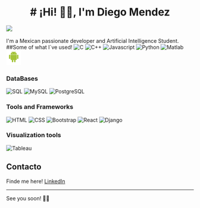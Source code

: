 # <center># ¡Hi! 👋👋, I'm Diego Mendez</center>

<!-- in your header -->
<link rel="stylesheet" href="https://cdn.jsdelivr.net/gh/devicons/devicon@latest/devicon.min.css">

<!-- in your body -->
<i class="devicon-devicon-plain"></i>



<img src="https://cdn.jsdelivr.net/gh/devicons/devicon/icons/python/python-original-wordmark.svg" style="width: 100px;" />
                    
I'm a Mexican passionate developer and Artificial Intelligence Student.
##Some of what I`ve used!
![C](<img src="https://cdn.jsdelivr.net/gh/devicons/devicon/icons/c/c-original.svg" />)
![C++](<img src="https://cdn.jsdelivr.net/gh/devicons/devicon/icons/cplusplus/cplusplus-original.svg" />)
![Javascript](<img src="https://cdn.jsdelivr.net/gh/devicons/devicon/icons/javascript/javascript-original.svg" />)
![Python](
           )
![Matlab](enlace-a-gif-matlab)
<a href="https://developer.android.com" target="_blank" rel="noreferrer"> <img
      src="https://raw.githubusercontent.com/devicons/devicon/master/icons/android/android-original-wordmark.svg"
      alt="android" width="40" height="40" /> </a> 
### DataBases
![SQL](enlace-a-gif-sql)
![MySQL](enlace-a-gif-mysql)
![PostgreSQL](enlace-a-gif-postgresql)

### Tools and Frameworks
![HTML](enlace-a-gif-html)
![CSS](enlace-a-gif-css)
![Bootstrap](enlace-a-gif-bootstrap)
![React](enlace-a-gif-react)
![Django](enlace-a-gif-react)

### Visualization tools
![Tableau](enlace-a-gif-tableau)

## Contacto

Finde me here! [LinkedIn](https://www.linkedin.com/in/diegommendez) 

---

See you soon! 👀👀

